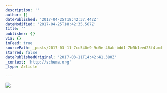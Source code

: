 ```yaml
---
description: ''
author: []
datePublished: '2017-04-25T18:42:37.442Z'
dateModified: '2017-04-25T18:42:35.567Z'
title: ''
publisher: {}
via: {}
inFeed: true
sourcePath: _posts/2017-03-11-7cc540e9-9c0e-46ab-bdd1-7b0b1eed25f4.md
starred: false
datePublishedOriginal: '2017-03-11T14:42:41.380Z'
_context: 'http://schema.org'
_type: Article

---
```

![](https://the-grid-user-content.s3-us-west-2.amazonaws.com/3d35e1c6-15ef-4d22-8c58-497c3252411d.jpg)